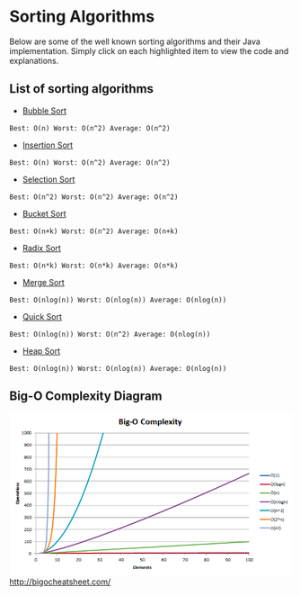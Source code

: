 # Sorting Algorithms

Below are some of the well known sorting algorithms and their Java implementation. Simply click on each highlighted item to view the code and explanations.

## List of sorting algorithms

* [Bubble Sort](https://github.com/seokhoonlee/sorting-algorithms/blob/master/SortingAlgorithms.java)
```
Best: O(n) Worst: O(n^2) Average: O(n^2)
```

* [Insertion Sort](https://github.com/seokhoonlee/sorting-algorithms/blob/master/SortingAlgorithms.java)
```
Best: O(n) Worst: O(n^2) Average: O(n^2)
```

* [Selection Sort](https://github.com/seokhoonlee/sorting-algorithms/blob/master/SortingAlgorithms.java)
```
Best: O(n^2) Worst: O(n^2) Average: O(n^2)
```

* [Bucket Sort](https://github.com/seokhoonlee/sorting-algorithms/blob/master/SortingAlgorithms.java)
```
Best: O(n+k) Worst: O(n^2) Average: O(n+k)
```

* [Radix Sort]( )
```
Best: O(n*k) Worst: O(n*k) Average: O(n*k)
```

* [Merge Sort]( )
```
Best: O(nlog(n)) Worst: O(nlog(n)) Average: O(nlog(n))
```

* [Quick Sort]( )
```
Best: O(nlog(n)) Worst: O(n^2) Average: O(nlog(n))
```

* [Heap Sort]( )
```
Best: O(nlog(n)) Worst: O(nlog(n)) Average: O(nlog(n))
```

## Big-O Complexity Diagram
![Big-O Complexity](https://github.com/seokhoonlee/data-structures/blob/master/image/big-o-complexity.png)
http://bigocheatsheet.com/
